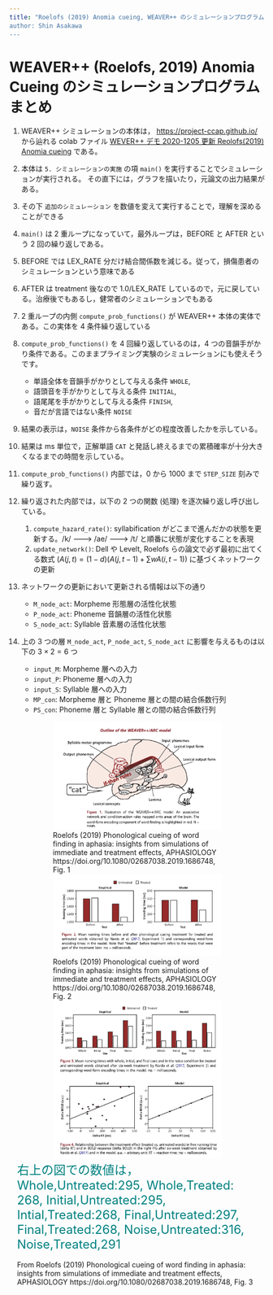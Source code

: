 ```yaml
---
title: "Roelofs (2019) Anomia cueing, WEAVER++ のシミュレーションプログラムまとめ
author: Shin Asakawa
---
```



# WEAVER++ (Roelofs, 2019) Anomia Cueing のシミュレーションプログラムまとめ

1. WEAVER++ シミュレーションの本体は， https://project-ccap.github.io/ から辿れる colab ファイル
[WEVER++ デモ 2020-1205 更新 Reolofs(2019) Anomia cueing](https://colab.research.google.com/github/project-ccap/project-ccap.github.io/blob/master/notebooks/2020ccap_Roelofs2019_Anomia_cueing_demo.ipynb) である。
2. 本体は `5. シミュレーションの実施` の項 `main()` を実行することでシミュレーションが実行される。
その直下には，グラフを描いたり，元論文の出力結果がある。
3. その下 `追加のシミュレーション` を数値を変えて実行することで，理解を深めることができる
4. `main()` は 2 重ループになっていて，最外ループは，BEFORE と AFTER という 2 回の繰り返しである。
5. BEFORE では LEX_RATE 分だけ結合間係数を減じる。従って，損傷患者のシミュレーションという意味である
6. AFTER は treatment 後なので 1.0/LEX_RATE しているので，元に戻している。治療後でもあるし，健常者のシミュレーションでもある
7. 2 重ループの内側 `compute_prob_functions()` が WEAVER++ 本体の実体である。この実体を 4 条件繰り返している
8. `compute_prob_functions()` を 4 回繰り返しているのは，4 つの音韻手がかり条件である。このままプライミング実験のシミュレーションにも使えそうです。
    * 単語全体を音韻手がかりとして与える条件 `WHOLE`, 
    * 語頭音を手がかりとして与える条件 `INITIAL`,
    * 語尾尾を手がかりとして与える条件 `FINISH`,
    * 音だが言語ではない条件 `NOISE`
9. 結果の表示は，`NOISE` 条件から各条件がどの程度改善したかを示している。
10. 結果は ms 単位で，正解単語 `CAT` と発話し終えるまでの累積確率が十分大きくなるまでの時間を示している。


11. `compute_prob_functions()` 内部では，0 から 1000 まで `STEP_SIZE` 刻みで繰り返す。
12. 繰り返された内部では，以下の 2 つの関数 (処理) を逐次繰り返し呼び出している。
	1. `compute_hazard_rate()`: syllabification がどこまで進んだかの状態を更新する。/k/ ---> /ae/ ---> /t/ と順番に状態が変化することを表現
	2. `update_network()`: Dell や Levelt, Roelofs らの論文で必ず最初に出てくる数式 ($A(j,t)=(1-d)(A(j,t-1) + \sum w A(i,t-1)$) に基づくネットワークの更新
13. ネットワークの更新において更新される情報は以下の通り
	* `M_node_act`: Morpheme 形態層の活性化状態
	* `P_node_act`: Phoneme 音韻層の活性化状態
	* `S_node_act`: Syllable 音素層の活性化状態
14. 上の 3 つの層 `M_node_act`, `P_node_act`, `S_node_act` に影響を与えるものは以下の $3\times2=6$ つ
	* `input_M`: Morpheme 層への入力
	* `input_P`: Phoneme 層への入力
	* `input_S`: Syllable 層への入力
	* `MP_con`: Morpheme 層と Phoneme 層との間の結合係数行列
	* `PS_con`: Phoneme 層と Syllable 層との間の結合係数行列


<center>
<img src="https://raw.githubusercontent.com/project-ccap/project-ccap.github.io/master/figures/2019Roelofs_Aphasiology_fig1.png" style="width:66%"><br/>
<div align="left" style="width:66%">
Roelofs (2019) Phonological cueing of word finding in aphasia: insights from simulations of immediate and treatment effects, APHASIOLOGY
https://doi.org/10.1080/02687038.2019.1686748, Fig. 1<br/>
</div>
</center>

<center>
<img src="https://raw.githubusercontent.com/project-ccap/project-ccap.github.io/master/figures/2019Roelofs_Aphasiology_fig2.png" style="width:66%"><br/>
<div align="left" style="width:66%">
Roelofs (2019) Phonological cueing of word finding in aphasia: insights from simulations of immediate and treatment effects, APHASIOLOGY
https://doi.org/10.1080/02687038.2019.1686748, Fig. 2<br/>
 </div>
</center>

<center>
<img src="https://raw.githubusercontent.com/project-ccap/project-ccap.github.io/master/figures/2019Roelofs_Aphasiology_fig3.png" style="width:66%"><br/>
<div align="left" style="width:94%">
<font size="+2" color="teal">
右上の図での数値は，<br/>
Whole,Untreated:295, Whole,Treated: 268, 
Initial,Untreated:295, Intial,Treated:268,
Final,Untreated:297, Final,Treated:268,
Noise,Untreated:316, Noise,Treated,291<br/>
</font><br/>
From Roelofs (2019) Phonological cueing of word finding in aphasia: insights from simulations of immediate and treatment effects, APHASIOLOGY
https://doi.org/10.1080/02687038.2019.1686748, Fig. 3<br/>
 </div>
</center>
